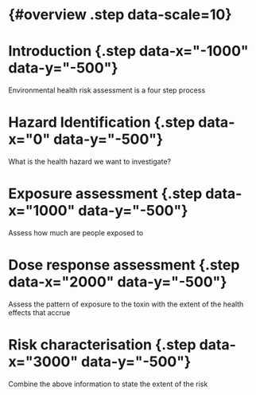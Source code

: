 # {#overview .step data-scale=10}

# Introduction {.step data-x="-1000" data-y="-500"}

Environmental health risk assessment is a four step process

# Hazard Identification {.step data-x="0" data-y="-500"}

What is the health hazard we want to investigate?

# Exposure assessment {.step data-x="1000" data-y="-500"}

Assess how much are people exposed to

# Dose response assessment {.step data-x="2000" data-y="-500"}

Assess the pattern of exposure to the toxin with the extent of the health effects that accrue

# Risk characterisation {.step data-x="3000" data-y="-500"}

Combine the above information to state the extent of the risk

